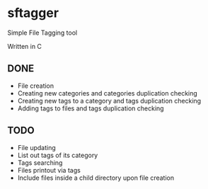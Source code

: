 # sftagger
Simple File Tagging tool

Written in C

## DONE
* File creation
* Creating new categories and categories duplication checking
* Creating new tags to a category and tags duplication checking
* Adding tags to files and tags duplication checking

## TODO
* File updating
* List out tags of its category
* Tags searching
* Files printout via tags
* Include files inside a child directory upon file creation

